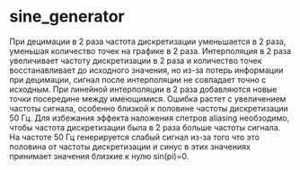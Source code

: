 # sine_generator
При децимации в 2 раза частота дискретизации уменьшается в 2 раза, уменьшая количество точек на графике в 2 раза.
Интерполяция в 2 раза увеличивает частоту дискретизации в 2 раза и количество точек восстанавливает до исходного значения, но из-за потерь информации при децимации, сигнал после интерполяции не совпадает точно с исходным. При линейной интерполяции в 2 раза добавляются новые точки посередине между имеющимися. Ошибка растет с увеличением частоты сигнала, особенно близкой к половине частоты дискретизации 50 Гц. Для избежания эффекта наложения спетров aliasing необзодимо, чтобы частота дискретизации была в 2 раза больше частоты сигнала. На частоте 50 Гц генерируется слабый сигнал из-за того что это половина от частоты дискретизации и синус в этих значениях принимает значения близкие к нулю sin(pi)=0.
